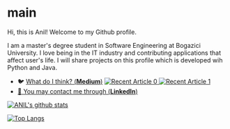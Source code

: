 # main
Hi, this is Anil! Welcome to my Github profile.

I am a master's degree student in Software Engineering at Bogazici University. I love being in the IT industry and contributing applications that affect user's life.
I will share projects on this profile which is developed wih Python and Java. 

- 🐦 [What do I think? (**Medium**)](https://medium.com/@anilkilickaplan)
<a target="_blank" href="https://github-readme-medium-recent-article.vercel.app/medium/@anilkilickaplan/0"><img src="https://github-readme-medium-recent-article.vercel.app/medium/@anilkilickaplan/0" alt="Recent Article 0">
  <a target="_blank" href="https://github-readme-medium-recent-article.vercel.app/medium/@anilkilickaplan/1"><img src="https://github-readme-medium-recent-article.vercel.app/medium/@anilkilickaplan/1" alt="Recent Article 1">
- 🏹 [You may contact me through (**LinkedIn**)](https://linkedin.com/in/anilkilickaplan)

[![ANIL's github stats](https://github-readme-stats.vercel.app/api?username=anilkilickaplan&count_private=true&show_icons=true&theme=radical&hide_rank=false)](https://github.com/anuraghazra/github-readme-stats)


[![Top Langs](https://github-readme-stats.vercel.app/api/top-langs/?username=anilkilickaplan)](https://github.com/anuraghazra/github-readme-stats)
